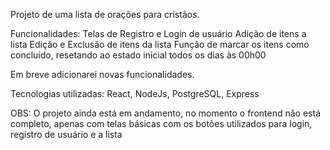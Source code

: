 Projeto de uma lista de orações para cristãos.

Funcionalidades:
Telas de Registro e Login de usuário
Adição de itens a lista
Edição e Exclusão de itens da lista
Função de marcar os itens como concluído, resetando ao estado inicial todos os dias às 00h00

Em breve adicionarei novas funcionalidades.

Tecnologias utilizadas:
React, NodeJs, PostgreSQL, Express

OBS: O projeto ainda está em andamento, no momento o frontend não está completo, apenas com telas básicas com os botões utilizados para login, registro de usuário e a lista
